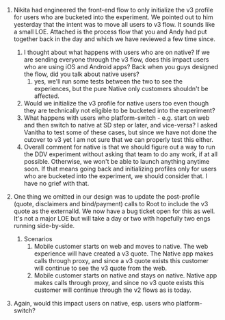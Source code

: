 1. Nikita had engineered the front-end flow to only initialize the v3 profile for users who are bucketed into the experiment. We pointed out to him yesterday that the intent was to move all users to v3 flow. It sounds like a small LOE. Attached is the process flow that you and Andy had put together back in the day and which we have reviewed a few time since.
	1. I thought about what happens with users who are on native? If we are sending everyone through the v3 flow, does this impact users who are using iOS and Android apps? Back when you guys designed the flow, did you talk about native users?
		1. yes, we'll run some tests between the two to see the experiences, but the pure Native only customers shouldn't be affected. 
	2. Would we initialize the v3 profile for native users too even though they are technically not eligible to be bucketed into the experiment?
	3. What happens with users who platform-switch - e.g. start on web and then switch to native at SD step or later, and vice-versa? I asked Vanitha to test some of these cases, but since we have not done the cutover to v3 yet I am not sure that we can properly test this either.
	4. Overall comment for native is that we should figure out a way to run the DDV experiment without asking that team to do any work, if at all possible. Otherwise, we won't be able to launch anything anytime soon. If that means going back and initializing profiles only for users who are bucketed into the experiment, we should consider that. I have no grief with that.
2. One thing we omitted in our design was to update the post-profile (quote, disclaimers and bind/payment) calls to Root to include the v3 quote as the externalId. We now have a bug ticket open for this as well. It's not a major LOE but will take a day or two with hopefully two engs running side-by-side.
	1. Scenarios
		1. Mobile customer starts on web and moves to native.  The web experience will have created a v3 quote.  The Native app makes calls through proxy, and since a v3 quote exists this customer will continue to see the v3 quote from the web.
		2. Mobile customer starts on native and stays on native.  Native app makes calls through proxy, and since no v3 quote exists this customer will continue through the v2 flows as is today.

1. Again, would this impact users on native, esp. users who platform-switch?